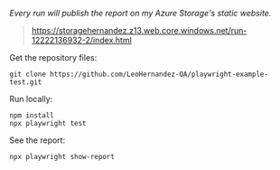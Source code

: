 _Every run will publish the report on my Azure Storage's static website._
> https://storagehernandez.z13.web.core.windows.net/run-12222136932-2/index.html

Get the repository files:
```
git clone https://github.com/LeoHernandez-QA/playwright-example-test.git
```

Run locally:

```
npm install
npx playwright test
```

See the report:

```
npx playwright show-report
```
